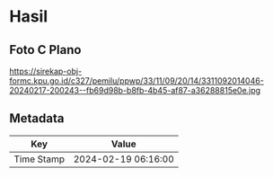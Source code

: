 # Hasil

## Foto C Plano

https://sirekap-obj-formc.kpu.go.id/c327/pemilu/ppwp/33/11/09/20/14/3311092014046-20240217-200243--fb69d98b-b8fb-4b45-af87-a36288815e0e.jpg


## Metadata

| Key        | Value               |
| ---------- | ------------------- |
| Time Stamp | 2024-02-19 06:16:00 |



